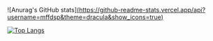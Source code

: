 ![Anurag's GitHub stats][(https://github-readme-stats.vercel.app/api?username=mffdsp&theme=dracula&show_icons=true)](https://github.com/mffdsp)


[![Top Langs](https://github-readme-stats.vercel.app/api/top-langs/?username=mffdsp&theme=dracula)](https://github.com/mffdsp)
